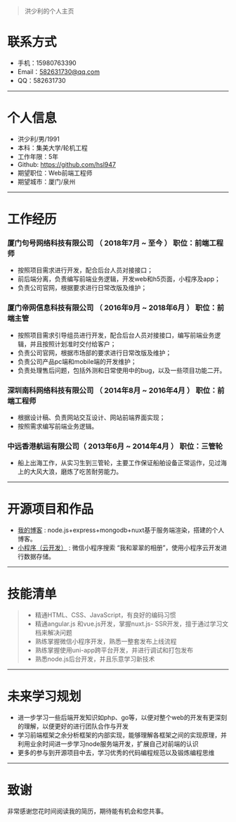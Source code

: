 
> 洪少利的个人主页  

  
# 联系方式

- 手机：15980763390
- Email：582631730@qq.com
- QQ：582631730

---
# 个人信息

 - 洪少利/男/1991
 - 本科：集美大学/轮机工程 
 - 工作年限：5年
 - Github: https://github.com/hsl947
 - 期望职位：Web前端工程师
 - 期望城市：厦门/泉州

---

# 工作经历


### 厦门句号网络科技有限公司 （ 2018年7月 ~ 至今 ） 职位：前端工程师

 - 按照项目需求进行开发，配合后台人员对接接口；
 - 前后端分离，负责编写前端业务逻辑，开发web和h5页面，小程序及app；
 - 负责公司官网，根据要求进行日常改版及维护；

### 厦门帝网信息科技有限公司 （ 2016年9月 ~ 2018年6月 ） 职位：前端主管

 - 按照项目需求引导组员进行开发，配合后台人员对接接口，编写前端业务逻辑，并且按照计划准时交付给客户；
 - 负责公司官网，根据市场部的要求进行日常改版及维护；
 - 负责公司产品pc端和mobile端的开发维护；
 - 负责处理售后问题，包括外测和日常使用中的bug，以及一些项目功能二开。

### 深圳南科网络科技有限公司 （ 2014年8月 ~ 2016年4月 ） 职位：前端工程师

 - 根据设计稿、负责网站交互设计、网站前端界面实现；
 - 按照需求编写前端业务逻辑。

 
### 中远香港航运有限公司（ 2013年6月 ~ 2014年4月 ） 职位：三管轮 

- 船上出海工作，从实习生到三管轮，主要工作保证船舶设备正常运作，见过海上的大风大浪，磨炼了吃苦耐劳能力。

---

# 开源项目和作品

 - [我的博客](https://www.hongshaoli.com) : node.js+express+mongodb+nuxt基于服务端渲染，搭建的个人博客。
 - [小程序（云开发）](#) : 微信小程序搜索 “我和翠翠的相册”，使用小程序云开发进行数据存储。
 ---

# 技能清单

> - 精通HTML、CSS、JavaScript，有良好的编码习惯
> - 精通angular.js 和vue.js开发，掌握nuxt.js- SSR开发，擅于通过学习文档来解决问题
> - 熟练掌握微信小程序开发，熟悉一整套发布上线流程
> - 熟练掌握使用uni-app跨平台开发，并进行调试和打包发布
> - 熟悉node.js后台开发，并且乐意学习新技术

---

# 未来学习规划

- 进一步学习一些后端开发知识如php、go等，以便对整个web的开发有更深刻的理解，以便更好的进行团队合作与开发
- 学习前端框架之余分析框架的内部实现，能够理解各框架之间的实现原理，并利用业余时间进一步学习node服务端开发，扩展自己对前端的认识
- 更多的参与到开源项目中去，学习优秀的代码编程规范以及锻炼编程思维


---

# 致谢
非常感谢您花时间阅读我的简历，期待能有机会和您共事。




